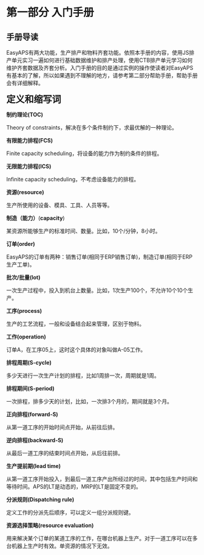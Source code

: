 # 第一部分 入门手册

## 手册导读

EasyAPS有两大功能，生产排产和物料齐套功能。依照本手册的内容，使用JS排产单元实习一遍如何进行基础数据维护和排产处理，使用CTB排产单元学习如何维护齐套数据及齐套分析。入门手册的目的是通过实例的操作使读者对EasyAPS有基本的了解，所以如果遇到不理解的地方，请参考第二部分帮助手册，帮助手册会有详细解释。

**<font size=5>定义和缩写词</font>**

**制约理论(TOC)**

Theory of constraints，解决在多个条件制约下，求最优解的一种理论。

**有限能力排程(FCS)**

Finite capacity scheduling，将设备的能力作为制约条件的排程。

**无限能力排程(ICS)**

Infinite capacity scheduling，不考虑设备能力的排程。

**资源(resource)**

生产所使用的设备、模具、工具、人员等等。

**制造（能力）**(**capacity**)

某资源所能够生产的标准时间、数量。比如，10个/分钟，8小时。

**订单(order)**

EasyAPS的订单有两种：销售订单(相同于ERP销售订单)，制造订单(相同于ERP生产工单)。

**批次/批量(lot)**

一次生产过程中，投入到机台上数量。比如，1次生产100个，不允许10个10个生产。

**工序(process)**

生产的工艺流程，一般和设备结合起来管理，区别于物料。

**工作(operation)**

订单A，在工序05上，这时这个具体的对象叫做A-05工作。

**排程周期(S-cycle)**

多少天进行一次生产计划的排程，比如1周排一次，周期就是1周。

**排程期间(S-period)**

一次排程，排多少天的计划，比如，一次排3个月的，期间就是3个月。

**正向排程(forward-S)**

从第一道工序的开始时间点开始，从前往后排。

**逆向排程(backward-S)**

从最后一道工序的结束时间点开始，从后往前排。

**生产提前期(lead time)**

从第一道工序开始投入，到最后一道工序产出所经过的时间，其中包括生产时间和等待时间。APS的LT是动态的，MRP的LT是固定不变的。

**分派规则(Dispatching rule)**

定义工作的分派先后顺序，可以定义一组分派规则键。

**资源选择策略(resource evaluation)**

用来解决某个订单的某道工序的工作，在哪台机器上生产。对于一道工序可以在多台机器上生产时有效。单资源的情况下无效。
